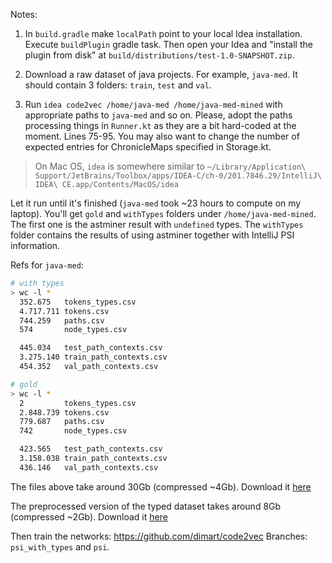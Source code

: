 Notes:

1. In `build.gradle` make `localPath` point to your local Idea installation. Execute `buildPlugin` gradle task. 
Then open your Idea and "install the plugin from disk" at `build/distributions/test-1.0-SNAPSHOT.zip`. 

1. Download a raw dataset of java projects. For example, `java-med`. It should contain 3 folders: `train`, `test` and `val`.

1. Run `idea code2vec /home/java-med /home/java-med-mined` with appropriate paths to `java-med` and so on. 
   Please, adopt the paths processing things in `Runner.kt` as they are a bit hard-coded at the moment.
   Lines 75-95. You may also want to change the number of expected entries for ChronicleMaps specified in Storage.kt.

> On Mac OS, `idea` is somewhere similar to `~/Library/Application\ Support/JetBrains/Toolbox/apps/IDEA-C/ch-0/201.7846.29/IntelliJ\ IDEA\ CE.app/Contents/MacOS/idea` 

Let it run until it's finished (`java-med` took ~23 hours to compute on my laptop).
You'll get `gold` and `withTypes` folders under `/home/java-med-mined`. 
The first one is the astminer result with `undefined` types. 
The `withTypes` folder contains the results of using astminer together with IntelliJ PSI information.

Refs for `java-med`:

```bash
# with types
> wc -l *
  352.675   tokens_types.csv
  4.717.711 tokens.csv
  744.259   paths.csv
  574       node_types.csv

  445.034   test_path_contexts.csv
  3.275.140 train_path_contexts.csv
  454.352   val_path_contexts.csv
```

```bash
# gold
> wc -l *
  2         tokens_types.csv 
  2.848.739 tokens.csv
  779.687   paths.csv 
  742       node_types.csv

  423.565   test_path_contexts.csv
  3.158.038 train_path_contexts.csv
  436.146   val_path_contexts.csv  
```

The files above take around 30Gb (compressed ~4Gb).
Download it [here](https://drive.google.com/file/d/1JAywKNUrGt_P8bRToBwqlQ-evQy9G15c/view?usp=sharing)

The preprocessed version of the typed dataset takes around 8Gb (compressed ~2Gb). 
Download it [here](https://drive.google.com/file/d/1Pl78yQNEvzFXg0myqz51TOiAJmJZA_Kh/view?usp=sharing)

Then train the networks: https://github.com/dimart/code2vec
Branches: `psi_with_types` and `psi`.
